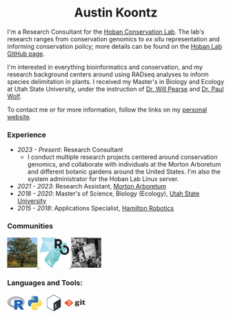 <h1 align="center">
  <b>Austin Koontz</b>
</h1>

I'm a Research Consultant for the [Hoban Conservation Lab](https://www.hobanlab.com/). The lab's research ranges from conservation genomics to *ex situ* representation and informing conservation policy; more details can be found on the [Hoban Lab GitHub page](https://github.com/HobanLab).

I'm interested in everything bioinformatics and conservation, and my research background centers around using RADseq analyses to inform species delimitation in plants.
I received my Master's in Biology and Ecology at Utah State University, under the instruction of [Dr. Will Pearse](https://github.com/willpearse) and [Dr. Paul Wolf](https://paulwolflab.com/).

To contact me or for more information, follow the links on my [personal website](https://akoontz11.netlify.app/).

<h3 align="left">
  <b>Experience</b>
</h3>

- _2023 - Present_: Research Consultant 
  - I conduct multiple research projects centered around conservation genomics, and collaborate with individuals at the Morton Arboretum and different botanic gardens around the United States. I'm also the system administrator for the Hoban Lab Linux server.
- _2021 - 2023_: Research Assistant, [Morton Arboretum](https://mortonarb.org/science/center-for-tree-science/)
- _2018 - 2020_: Master's of Science, Biology (Ecology), [Utah State University](https://www.usu.edu/biology/)
- _2015 - 2018_: Applications Specialist, [Hamilton Robotics](https://www.hamiltoncompany.com/automation/applications)
  
<h3 align="left">
  <b>Communities</b>
</h3>
<a href="https://github.com/HobanLab" target="blank">
  <img src="https://github.com/akoontz11/akoontz11/blob/main/icons/hoban.jpg" 
      width="70" height="70" /> </a>
<a href="https://github.com/ropensci" target="blank">
  <img src="https://github.com/akoontz11/akoontz11/blob/main/icons/rOpenSci.png" 
      width="70" height="70" /> </a>
<a href="https://github.com/pearselab" target="blank">
  <img src="https://github.com/akoontz11/akoontz11/blob/main/icons/pearse.jpg" 
      width="70" height="70" /> </a>

<h3 align="left">Languages and Tools:</h3>
<p align="left"> <img
      src="https://raw.githubusercontent.com/devicons/devicon/master/icons/r/r-original.svg"
      alt="R" width="40" height="40" />
     <img src="https://raw.githubusercontent.com/devicons/devicon/master/icons/python/python-original.svg" alt="python"
      width="40" height="40" />
     <img src="https://raw.githubusercontent.com/devicons/devicon/master/icons/bash/bash-original.svg" alt="bash"
      width="40" height="40" /> 
      <img src="https://raw.githubusercontent.com/devicons/devicon/master/icons/git/git-original-wordmark.svg" alt="git"
      width="50" height="40" /> 
  
   </p>

<!---
akoontz11/akoontz11 is a ✨ special ✨ repository because its `README.md` (this file) appears on your GitHub profile.
You can click the Preview link to take a look at your changes.
--->
